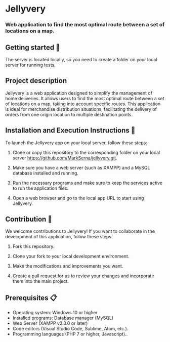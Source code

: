 # Jellyvery

### Web application to find the most optimal route between a set of locations on a map.

## Getting started 🚀
The server is located locally, so you need to create a folder on your local server for running tests.

## Project description
Jellyvery is a web application designed to simplify the management of home deliveries. It allows users to find the most optimal route between a set of locations on a map, taking into account specific routes. This application is ideal for merchandise distribution situations, facilitating the delivery of orders from one origin location to multiple destination points.

## Installation and Execution Instructions 🔧
To launch the Jellyvery app on your local server, follow these steps:

1. Clone or copy this repository to the corresponding folder on your local server https://github.com/MarkSerna/jellyvery.git.

2. Make sure you have a web server (such as XAMPP) and a MySQL database installed and running.

3. Run the necessary programs and make sure to keep the services active to run the application files.

4. Open a web browser and go to the local app URL to start using Jellyvery.

## Contribution 🤝
We welcome contributions to Jellyvery! If you want to collaborate in the development of this application, follow these steps:

1. Fork this repository.

2. Clone your fork to your local development environment.

3. Make the modifications and improvements you want.

4. Create a pull request for us to review your changes and incorporate them into the main project.


## Prerequisites 📋
- Operating system: Windows 10 or higher
- Installed programs: Database manager (MySQL)
- Web Server (XAMPP v3.3.0 or later)
- Code editors (Visual Studio Code, Sublime, Atom, etc.).
- Programming languages ​​(PHP 7 or higher, Javascript)..
